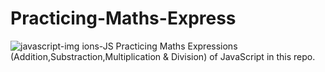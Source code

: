 # Practicing-Maths-Express
![javascript-img](https://github.com/Shahzaib-Anees/Practicing-Maths-Expressions-JS/assets/159277068/77cb51b9-c1a1-4a8e-b048-6cfd034f0f0f)
ions-JS
Practicing Maths Expressions (Addition,Substraction,Multiplication & Division) of JavaScript in this repo.
